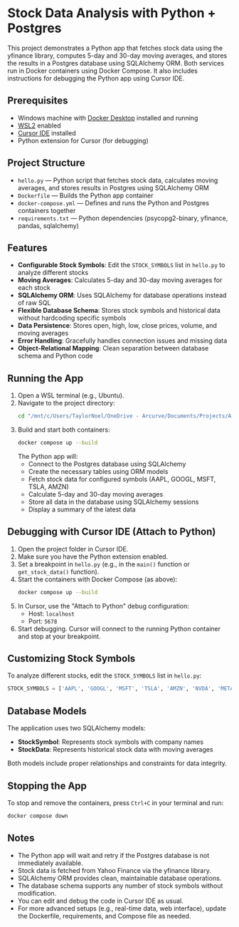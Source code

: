 # Stock Data Analysis with Python + Postgres

This project demonstrates a Python app that fetches stock data using the yfinance library, computes 5-day and 30-day moving averages, and stores the results in a Postgres database using SQLAlchemy ORM. Both services run in Docker containers using Docker Compose. It also includes instructions for debugging the Python app using Cursor IDE.

## Prerequisites

- Windows machine with [Docker Desktop](https://www.docker.com/products/docker-desktop/) installed and running
- [WSL2](https://learn.microsoft.com/en-us/windows/wsl/) enabled
- [Cursor IDE](https://www.cursor.so/) installed
- Python extension for Cursor (for debugging)

## Project Structure

- `hello.py` — Python script that fetches stock data, calculates moving averages, and stores results in Postgres using SQLAlchemy ORM
- `Dockerfile` — Builds the Python app container
- `docker-compose.yml` — Defines and runs the Python and Postgres containers together
- `requirements.txt` — Python dependencies (psycopg2-binary, yfinance, pandas, sqlalchemy)

## Features

- **Configurable Stock Symbols**: Edit the `STOCK_SYMBOLS` list in `hello.py` to analyze different stocks
- **Moving Averages**: Calculates 5-day and 30-day moving averages for each stock
- **SQLAlchemy ORM**: Uses SQLAlchemy for database operations instead of raw SQL
- **Flexible Database Schema**: Stores stock symbols and historical data without hardcoding specific symbols
- **Data Persistence**: Stores open, high, low, close prices, volume, and moving averages
- **Error Handling**: Gracefully handles connection issues and missing data
- **Object-Relational Mapping**: Clean separation between database schema and Python code

## Running the App

1. Open a WSL terminal (e.g., Ubuntu).
2. Navigate to the project directory:
   ```sh
   cd "/mnt/c/Users/TaylorNoel/OneDrive - Arcurve/Documents/Projects/AI Initiative"
   ```
3. Build and start both containers:
   ```sh
   docker compose up --build
   ```
   The Python app will:
   - Connect to the Postgres database using SQLAlchemy
   - Create the necessary tables using ORM models
   - Fetch stock data for configured symbols (AAPL, GOOGL, MSFT, TSLA, AMZN)
   - Calculate 5-day and 30-day moving averages
   - Store all data in the database using SQLAlchemy sessions
   - Display a summary of the latest data

## Debugging with Cursor IDE (Attach to Python)

1. Open the project folder in Cursor IDE.
2. Make sure you have the Python extension enabled.
3. Set a breakpoint in `hello.py` (e.g., in the `main()` function or `get_stock_data()` function).
4. Start the containers with Docker Compose (as above):
   ```sh
   docker compose up --build
   ```
5. In Cursor, use the "Attach to Python" debug configuration:
   - Host: `localhost`
   - Port: `5678`
6. Start debugging. Cursor will connect to the running Python container and stop at your breakpoint.

## Customizing Stock Symbols

To analyze different stocks, edit the `STOCK_SYMBOLS` list in `hello.py`:

```python
STOCK_SYMBOLS = ['AAPL', 'GOOGL', 'MSFT', 'TSLA', 'AMZN', 'NVDA', 'META']
```

## Database Models

The application uses two SQLAlchemy models:

- **StockSymbol**: Represents stock symbols with company names
- **StockData**: Represents historical stock data with moving averages

Both models include proper relationships and constraints for data integrity.

## Stopping the App

To stop and remove the containers, press `Ctrl+C` in your terminal and run:
```sh
docker compose down
```

## Notes
- The Python app will wait and retry if the Postgres database is not immediately available.
- Stock data is fetched from Yahoo Finance via the yfinance library.
- SQLAlchemy ORM provides clean, maintainable database operations.
- The database schema supports any number of stock symbols without modification.
- You can edit and debug the code in Cursor IDE as usual.
- For more advanced setups (e.g., real-time data, web interface), update the Dockerfile, requirements, and Compose file as needed. 